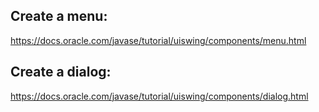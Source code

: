 ## Create a menu:

https://docs.oracle.com/javase/tutorial/uiswing/components/menu.html
## Create a dialog:

https://docs.oracle.com/javase/tutorial/uiswing/components/dialog.html
